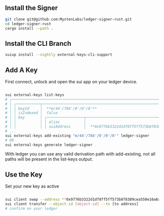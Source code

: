 ## Install the Signer

```bash
git clone git@github.com:MystenLabs/ledger-signer-rust.git
cd ledger-signer-rust
cargo install --path .
```

## Install the CLI Branch

```bash
suiup install --nightly external-keys-cli-support
```

## Add  A Key

First connect, unlock and open the sui app on your ledger device.

```bash

sui external-keys list-keys
# ╭────────────────────────────────────────────────────────────────────────────────────────────────────────────╮
# │ ╭───────────┬────────────────────────────────────────────────────────────────────────────────────────────╮ │
# │ │ keyId     │  **m/44'/784'/0'/0'/0'**                                                                       │ │
# │ │ isIndexed │  false                                                                                     │ │
# │ │ key       │ ╭─────────────────┬──────────────────────────────────────────────────────────────────────╮ │ │
# │ │           │ │ alias           │                                                                      │ │ │
# │ │           │ │ suiAddress      │  **0x9776b3322d1df8ff5ff573b8f8389cea550e16a6a8e3ce6c9ed9950a81a40b0e**  │ │ │
# ...
sui external-keys add-existing "m/44'/784'/0'/0'/0'" ledger-signer
# OR
sui external-keys generate ledger-signer
```

With ledger you can use any valid derivation path with add-existing, not all paths will be present in the list-keys
output.

## Use the Key

Set your new key as active

```bash

sui client swap --address **0x9776b3322d1df8ff5ff573b8f8389cea550e16a6a8e3ce6c9ed9950a81a40b0e**
sui client transfer --object-id [object-id] --to [to address]
# confirm on your ledger
```
